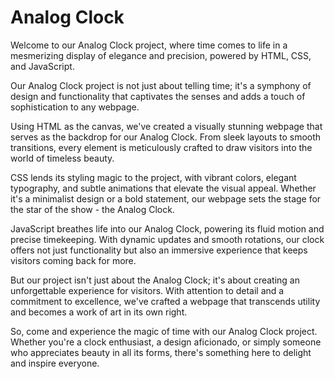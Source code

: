 <h1>Analog Clock</h1>
<p>Welcome to our Analog Clock project, where time comes to life in a mesmerizing display of elegance and precision, powered by HTML, CSS, and JavaScript.

Our Analog Clock project is not just about telling time; it's a symphony of design and functionality that captivates the senses and adds a touch of sophistication to any webpage.

Using HTML as the canvas, we've created a visually stunning webpage that serves as the backdrop for our Analog Clock. From sleek layouts to smooth transitions, every element is meticulously crafted to draw visitors into the world of timeless beauty.

CSS lends its styling magic to the project, with vibrant colors, elegant typography, and subtle animations that elevate the visual appeal. Whether it's a minimalist design or a bold statement, our webpage sets the stage for the star of the show - the Analog Clock.

JavaScript breathes life into our Analog Clock, powering its fluid motion and precise timekeeping. With dynamic updates and smooth rotations, our clock offers not just functionality but also an immersive experience that keeps visitors coming back for more.

But our project isn't just about the Analog Clock; it's about creating an unforgettable experience for visitors. With attention to detail and a commitment to excellence, we've crafted a webpage that transcends utility and becomes a work of art in its own right.

So, come and experience the magic of time with our Analog Clock project. Whether you're a clock enthusiast, a design aficionado, or simply someone who appreciates beauty in all its forms, there's something here to delight and inspire everyone.</p>
